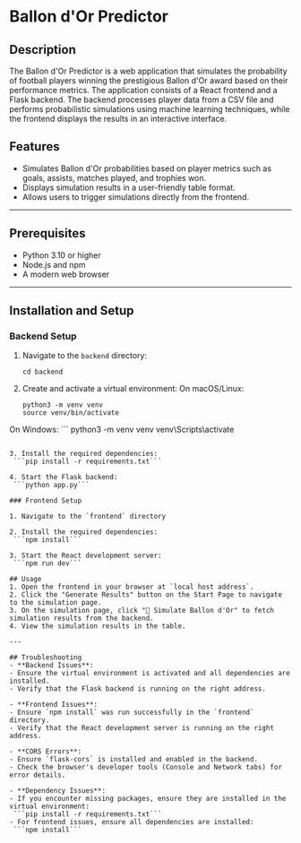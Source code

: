 # Ballon d'Or Predictor

## Description
The Ballon d'Or Predictor is a web application that simulates the probability of football players winning the prestigious Ballon d'Or award based on their performance metrics. The application consists of a React frontend and a Flask backend. The backend processes player data from a CSV file and performs probabilistic simulations using machine learning techniques, while the frontend displays the results in an interactive interface.

## Features
- Simulates Ballon d'Or probabilities based on player metrics such as goals, assists, matches played, and trophies won.
- Displays simulation results in a user-friendly table format.
- Allows users to trigger simulations directly from the frontend.

---

## Prerequisites
- Python 3.10 or higher
- Node.js and npm
- A modern web browser

---

## Installation and Setup

### Backend Setup
1. Navigate to the `backend` directory:
   ```
   cd backend
   ```

2. Create and activate a virtual environment:
On macOS/Linux:
    ```
    python3 -m venv venv
    source venv/bin/activate
   ```
On Windows:
    ```
    python3 -m venv venv
    venv\Scripts\activate
   ```

3. Install the required dependencies:
    ```pip install -r requirements.txt```

4. Start the Flask backend:
    ```python app.py```

### Frontend Setup

1. Navigate to the `frontend` directory

2. Install the required dependencies:
    ```npm install```

3. Start the React development server:
    ```npm run dev```

## Usage
1. Open the frontend in your browser at `local host address`.
2. Click the "Generate Results" button on the Start Page to navigate to the simulation page.
3. On the simulation page, click "🔄 Simulate Ballon d'Or" to fetch simulation results from the backend.
4. View the simulation results in the table.

---

## Troubleshooting
- **Backend Issues**:
  - Ensure the virtual environment is activated and all dependencies are installed.
  - Verify that the Flask backend is running on the right address.

- **Frontend Issues**:
  - Ensure `npm install` was run successfully in the `frontend` directory.
  - Verify that the React development server is running on the right address.

- **CORS Errors**:
  - Ensure `flask-cors` is installed and enabled in the backend.
  - Check the browser's developer tools (Console and Network tabs) for error details.

- **Dependency Issues**:
  - If you encounter missing packages, ensure they are installed in the virtual environment:
    ```pip install -r requirements.txt```
  - For frontend issues, ensure all dependencies are installed:
    ```npm install```